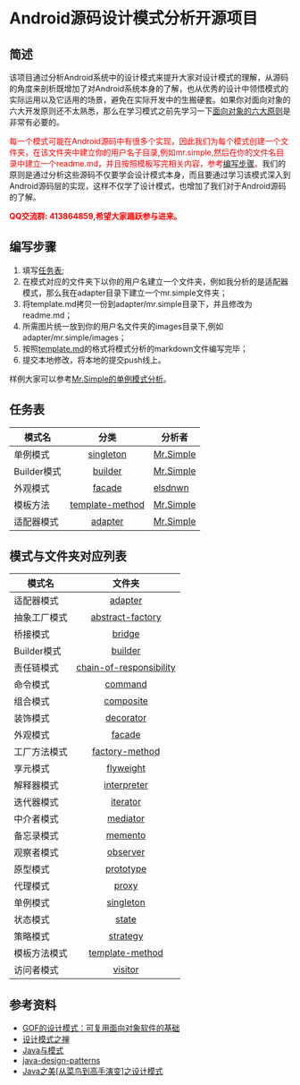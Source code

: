 # Android源码设计模式分析开源项目

## 简述
该项目通过分析Android系统中的设计模式来提升大家对设计模式的理解，从源码的角度来剖析既增加了对Android系统本身的了解，也从优秀的设计中领悟模式的实际运用以及它适用的场景，避免在实际开发中的生搬硬套。如果你对面向对象的六大开发原则还不太熟悉，那么在学习模式之前先学习一下[面向对象的六大原则](oop-principles/oop-principles.md)是非常有必要的。       

<font color="red">每一个模式可能在Android源码中有很多个实现，因此我们为每个模式创建一个文件夹，在该文件夹中建立你的用户名子目录,例如mr.simple,然后在你的文件名目录中建立一个readme.md，并且按照模板写完相关内容，参考[编写步骤](#steps)。</font>我们的原则是通过分析这些源码不仅要学会设计模式本身，而且要通过学习该模式深入到Android源码层的实现，这样不仅学了设计模式，也增加了我们对于Android源码的了解。

**<font color="red">QQ交流群: 413864859,希望大家踊跃参与进来。</font>**

<b id="steps"></b>
## 编写步骤
1. 填写[任务表](#schedule);
2. 在模式对应的文件夹下以你的用户名建立一个文件夹，例如我分析的是适配器模式，那么我在adapter目录下建立一个mr.simple文件夹；
3. 将template.md拷贝一份到adapter/mr.simple目录下，并且修改为readme.md；
4. 所需图片统一放到你的用户名文件夹的images目录下,例如adapter/mr.simple/images；
5. 按照[template.md](template.md)的格式将模式分析的markdown文件编写完毕；
6. 提交本地修改，将本地的提交push线上。
 
样例大家可以参考[Mr.Simple的单例模式分析](singleton/mr.simple)。    


<b id="schedule"></b>
## 任务表
| 	模式名 		 | 		分类  	 | 		分析者    |
| ------------- |:-------------:| ------------- |
|    单例模式    |  [singleton](singleton/mr.simple)	 | [Mr.Simple](https://github.com/bboyfeiyu)
|    Builder模式    |  [builder](builder/mr.simple)	 | [Mr.Simple](https://github.com/bboyfeiyu)
|    外观模式    |  [facade](facade/elsdnwn)	 | [elsdnwn](https://github.com/elsdnwn)
|    模板方法    | [template-method](template-method/mr.simple)  | [Mr.Simple](https://github.com/bboyfeiyu) | 
|    适配器模式  | [adapter](adapter/mr.simple)  | [Mr.Simple](https://github.com/bboyfeiyu) | 


## 模式与文件夹对应列表
| 模式名        | 文件夹           |
| ------------- |:-------------:| 
|    适配器模式    |  [adapter](adapter)			|  
|    抽象工厂模式  |   [abstract-factory](abstract-factory) |    
| 	 桥接模式	     |    [bridge](bridge)	 		|    
|    Builder模式 |   		[builder](builder)	|  
|    责任链模式   |   [chain-of-responsibility](chain-of-responsibility) |    
| 	 命令模式	    |     [command](command)		 | 
|    组合模式    |  	[composite](composite)		|  
|    装饰模式  	|   [decorator](decorator)	 	|    
| 	 外观模式	     |      [facade](facade)		| 
|    工厂方法模式  |  [factory-method](factory-method) |  
|    享元模式  	 |    [flyweight](flyweight)	|    
| 	 解释器模式	 |  [interpreter](interpreter) | 
|    迭代器模式    |  [iterator](iterator)		|  
|    中介者模式   |    [mediator](mediator)		|    
| 	 备忘录模式	 |   [memento](memento)	  		| 
|    观察者模式   |  [observer](observer)		|  
|    原型模式  	|   [prototype](prototype)	 	|    
| 	 代理模式	    |     [proxy](proxy)			| 
|    单例模式    |  [singleton](singleton)		|  
|    状态模式  	|    [state](state)				|    
| 	 策略模式	     |     [strategy](strategy)	 	| 
|    模板方法模式  |   [template-method](template-method) |    
| 	 访问者模式	 |     [visitor](visitor)	 	|     

## 参考资料 
* [GOF的设计模式：可复用面向对象软件的基础](http://pan.baidu.com/s/1i3zjaIx)
* [设计模式之禅](http://pan.baidu.com/s/1sjjZCvj)
* [Java与模式](http://pan.baidu.com/s/1i3sxzyH)
* [java-design-patterns](https://github.com/iluwatar/java-design-patterns)
* [Java之美[从菜鸟到高手演变]之设计模式](http://blog.csdn.net/zhangerqing/article/details/8194653)

